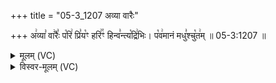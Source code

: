 +++
title = "05-3_1207 अव्या वारैः"

+++
अ꣢व्या꣣ वा꣢रैः꣣ प꣡रि꣢ प्रि꣣य꣡ꣳ हरि꣢꣯ꣳ हिन्व꣣न्त्य꣡द्रि꣢भिः। प꣡व꣢मानं मधु꣣श्चु꣡त꣢म् ॥ 05-3:1207 ॥

<details><summary>मूलम् (VC)</summary>

अ꣢व्या꣣ वा꣢रैः꣣ प꣡रि꣢ प्रि꣣य꣡ꣳ ह꣢꣯रिꣳ हिन्व꣣न्त्य꣡द्रि꣢भिः । प꣡व꣢मानं मधु꣣श्चु꣡त꣢म् ॥१२०७॥
</details>

<details><summary>विस्वर-मूलम् (VC)</summary>

अव्या वारैः परि प्रियꣳ हरिꣳ हिन्वन्त्यद्रिभिः । पवमानं मधुश्चुतम् ॥१२०७॥
</details>